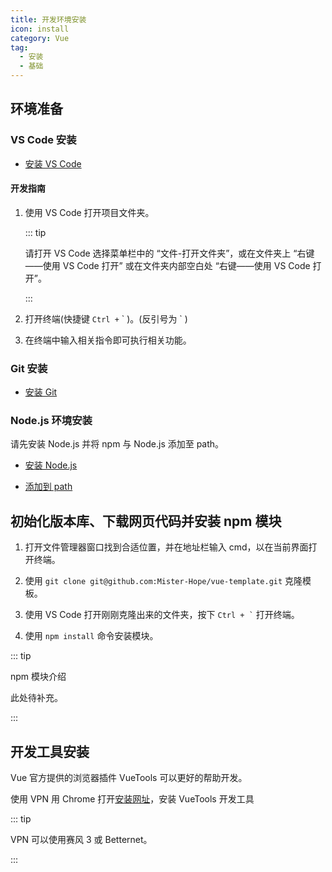 ```yaml
---
title: 开发环境安装
icon: install
category: Vue
tag:
  - 安装
  - 基础
---
```


## 环境准备

### VS Code 安装

- [安装 VS Code](../../software/vscode/install.md)

#### 开发指南

1. 使用 VS Code 打开项目文件夹。

   ::: tip

   请打开 VS Code 选择菜单栏中的 “文件-打开文件夹”，或在文件夹上 “右键——使用 VS Code 打开” 或在文件夹内部空白处 “右键——使用 VS Code 打开”。

   :::

1. 打开终端(快捷键 `Ctrl +` \` )。(反引号为 \` )

1. 在终端中输入相关指令即可执行相关功能。

### Git 安装

- [安装 Git](../../../software/git/install.md)

### Node.js 环境安装

请先安装 Node.js 并将 npm 与 Node.js 添加至 path。

- [安装 Node.js](../node-js/install.md)

- [添加到 path](../windows/add-path.md)

## 初始化版本库、下载网页代码并安装 npm 模块

1. 打开文件管理器窗口找到合适位置，并在地址栏输入 cmd，以在当前界面打开终端。

1. 使用 `git clone git@github.com:Mister-Hope/vue-template.git` 克隆模板。

1. 使用 VS Code 打开刚刚克隆出来的文件夹，按下 `` Ctrl + ` `` 打开终端。

1. 使用 `npm install` 命令安装模块。

::: tip

npm 模块介绍

此处待补充。

:::

## 开发工具安装

Vue 官方提供的浏览器插件 VueTools 可以更好的帮助开发。

使用 VPN 用 Chrome 打开[安装网址](https://chrome.google.com/webstore/detail/nhdogjmejiglipccpnnnanhbledajbpd)，安装 VueTools 开发工具

::: tip

VPN 可以使用赛风 3 或 Betternet。

:::
